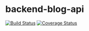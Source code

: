 # backend-blog-api

[![Build Status](https://travis-ci.com/julesntare/blog-api-backend.svg?branch=Develop)](https://travis-ci.com/julesntare/blog-api-backend)
[![Coverage Status](https://coveralls.io/repos/github/julesntare/blog-api-backend/badge.svg?branch=Develop&service=github)](https://coveralls.io/github/julesntare/blog-api-backend?branch=Develop)
